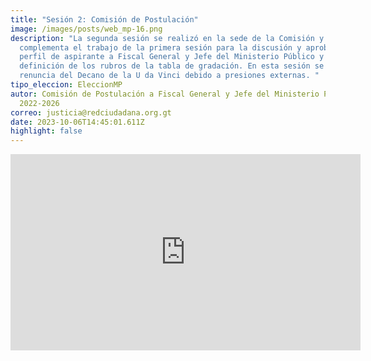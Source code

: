 ```yaml
---
title: "Sesión 2: Comisión de Postulación"
image: /images/posts/web_mp-16.png
description: "La segunda sesión se realizó en la sede de la Comisión y
  complementa el trabajo de la primera sesión para la discusión y aprobación del
  perfil de aspirante a Fiscal General y Jefe del Ministerio Público y la
  definición de los rubros de la tabla de gradación. En esta sesión se dio la
  renuncia del Decano de la U da Vinci debido a presiones externas. "
tipo_eleccion: EleccionMP
autor: Comisión de Postulación a Fiscal General y Jefe del Ministerio Público
  2022-2026
correo: justicia@redciudadana.org.gt
date: 2023-10-06T14:45:01.611Z
highlight: false
---
```

<iframe src="https://www.facebook.com/plugins/video.php?height=314&href=https%3A%2F%2Fwww.facebook.com%2Forganismojudicial.gt%2Fvideos%2F383354690262143%2F&show_text=false&width=560&t=0" width="560" height="314" style="border:none;overflow:hidden" scrolling="no" frameborder="0" allowfullscreen="true" allow="autoplay; clipboard-write; encrypted-media; picture-in-picture; web-share" allowFullScreen="true"></iframe>